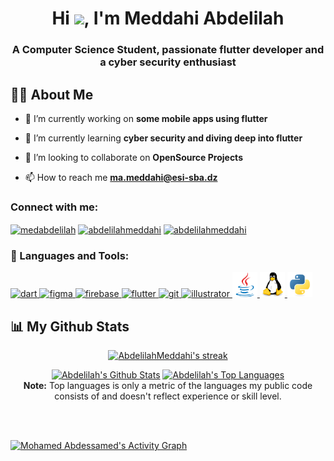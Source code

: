<h1 align="center">Hi <img src="https://raw.githubusercontent.com/MartinHeinz/MartinHeinz/master/wave.gif" width="30px">, I'm Meddahi Abdelilah</h1>
<h3 align="center">A Computer Science Student, passionate flutter developer and a cyber security enthusiast</h3>

## 🙋‍♂️ About Me

- 🔭 I’m currently working on **some mobile apps using flutter**

- 🌱 I’m currently learning **cyber security and diving deep into flutter**

- 👯 I’m looking to collaborate on **OpenSource Projects**

- 📫 How to reach me **ma.meddahi@esi-sba.dz**

<h3 align="left">Connect with me:</h3>
<p align="left">
<a href="https://linkedin.com/in/medabdelilah" target="blank"><img align="center" src="https://raw.githubusercontent.com/rahuldkjain/github-profile-readme-generator/master/src/images/icons/Social/linked-in-alt.svg" alt="medabdelilah" height="30" width="40" /></a>
<a href="https://instagram.com/abdelilahmeddahi" target="blank"><img align="center" src="https://raw.githubusercontent.com/rahuldkjain/github-profile-readme-generator/master/src/images/icons/Social/instagram.svg" alt="abdelilahmeddahi" height="30" width="40" /></a>
<a href="https://www.leetcode.com/abdelilahmeddahi" target="blank"><img align="center" src="https://raw.githubusercontent.com/rahuldkjain/github-profile-readme-generator/master/src/images/icons/Social/leet-code.svg" alt="abdelilahmeddahi" height="30" width="40" /></a>
</p>

<h3 align="left">🚀 Languages and Tools:</h3>
<p align="left"> <a href="https://dart.dev" target="_blank" rel="noreferrer"> <img src="https://www.vectorlogo.zone/logos/dartlang/dartlang-icon.svg" alt="dart" width="40" height="40"/> </a> <a href="https://www.figma.com/" target="_blank" rel="noreferrer"> <img src="https://www.vectorlogo.zone/logos/figma/figma-icon.svg" alt="figma" width="40" height="40"/> </a> <a href="https://firebase.google.com/" target="_blank" rel="noreferrer"> <img src="https://www.vectorlogo.zone/logos/firebase/firebase-icon.svg" alt="firebase" width="40" height="40"/> </a> <a href="https://flutter.dev" target="_blank" rel="noreferrer"> <img src="https://www.vectorlogo.zone/logos/flutterio/flutterio-icon.svg" alt="flutter" width="40" height="40"/> </a> <a href="https://git-scm.com/" target="_blank" rel="noreferrer"> <img src="https://www.vectorlogo.zone/logos/git-scm/git-scm-icon.svg" alt="git" width="40" height="40"/> </a> <a href="https://www.adobe.com/in/products/illustrator.html" target="_blank" rel="noreferrer"> <img src="https://www.vectorlogo.zone/logos/adobe_illustrator/adobe_illustrator-icon.svg" alt="illustrator" width="40" height="40"/> </a> <a href="https://www.java.com" target="_blank" rel="noreferrer"> <img src="https://raw.githubusercontent.com/devicons/devicon/master/icons/java/java-original.svg" alt="java" width="40" height="40"/> </a> <a href="https://www.linux.org/" target="_blank" rel="noreferrer"> <img src="https://raw.githubusercontent.com/devicons/devicon/master/icons/linux/linux-original.svg" alt="linux" width="40" height="40"/> </a> <a href="https://www.python.org" target="_blank" rel="noreferrer"> <img src="https://raw.githubusercontent.com/devicons/devicon/master/icons/python/python-original.svg" alt="python" width="40" height="40"/> </a> </p>

## 📊 My Github Stats

<p align="center">
    <a href="https://github.com/AbdelilahMeddahi/github-readme-streak-stats">
        <img title="🔥 Get streak stats for your profile at git.io/streak-stats" alt="AbdelilahMeddahi's streak" src="https://github-readme-streak-stats.herokuapp.com/?user=AbdelilahMeddahi&theme=black-ice&hide_border=true&stroke=0000&background=060A0CD0"/>
    </a>
</p>

<p align="center">
    <a href="https://github.com/AbdelilahMeddahi/github-readme-stats"><img alt="Abdelilah's Github Stats" src="https://github-readme-stats.vercel.app/api?username=AbdelilahMeddahi&show_icons=true&count_private=true&theme=react&hide_border=true&bg_color=0D1117" /></a>
  <a href="https://github.com/AbdelilahMeddahi/github-readme-stats"><img alt="Abdelilah's Top Languages" src="https://github-readme-stats.vercel.app/api/top-langs/?username=AbdelilahMeddahi&langs_count=8&count_private=true&layout=compact&theme=react&hide_border=true&bg_color=0D1117" /></a>
  <br/>
  <b>Note:</b> Top languages is only a metric of the languages my public code consists of and doesn't reflect experience or skill level.
</p>


<br/>
<br/>

<a href="https://github.com/Brivan-26/github-readme-activity-graph"><img alt="Mohamed Abdessamed's Activity Graph" src="https://activity-graph.herokuapp.com/graph?username=Brivan-26&bg_color=0D1117&color=5BCDEC&line=5BCDEC&point=FFFFFF&hide_border=true" /></a>

<br/>
<br/>
